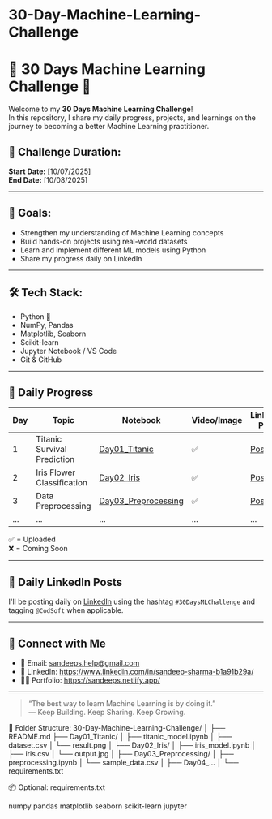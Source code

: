 # 30-Day-Machine-Learning-Challenge



# 🧠 30 Days Machine Learning Challenge 🚀

Welcome to my **30 Days Machine Learning Challenge**!  
In this repository, I share my daily progress, projects, and learnings on the journey to becoming a better Machine Learning practitioner.

## 📅 Challenge Duration:
**Start Date:** [10/07/2025]  
**End Date:** [10/08/2025]

---

## 📌 Goals:
- Strengthen my understanding of Machine Learning concepts
- Build hands-on projects using real-world datasets
- Learn and implement different ML models using Python
- Share my progress daily on LinkedIn

---

## 🛠️ Tech Stack:
- Python 🐍  
- NumPy, Pandas  
- Matplotlib, Seaborn  
- Scikit-learn  
- Jupyter Notebook / VS Code  
- Git & GitHub  

---

## 📂 Daily Progress

| Day | Topic | Notebook | Video/Image | LinkedIn Post |
|-----|-------|----------|-------------|----------------|
| 1   | Titanic Survival Prediction | [Day01_Titanic](Day01_Titanic) | ✅ | [Post](#) |
| 2   | Iris Flower Classification   | [Day02_Iris](Day02_Iris)       | ✅ | [Post](#) |
| 3   | Data Preprocessing           | [Day03_Preprocessing](Day03_Preprocessing) | ✅ | [Post](#) |
| ... | ...                          | ...                            | ... | ... |

✅ = Uploaded  
❌ = Coming Soon

---

## 📸 Daily LinkedIn Posts

I'll be posting daily on [LinkedIn](https://www.linkedin.com/in/sandeep-sharma-b1a91b29a/) using the hashtag `#30DaysMLChallenge` and tagging `@CodSoft` when applicable.

---

## 🔗 Connect with Me
- 📧 Email: sandeeps.help@gmail.com
- 💼 LinkedIn: https://www.linkedin.com/in/sandeep-sharma-b1a91b29a/
- 🧑‍💻 Portfolio: https://sandeeps.netlify.app/

---

> “The best way to learn Machine Learning is by doing it.”  
> — Keep Building. Keep Sharing. Keep Growing.


📁 Folder Structure:
30-Day-Machine-Learning-Challenge/
│
├── README.md
├── Day01_Titanic/
│   ├── titanic_model.ipynb
│   ├── dataset.csv
│   └── result.png
│
├── Day02_Iris/
│   ├── iris_model.ipynb
│   ├── iris.csv
│   └── output.jpg
│
├── Day03_Preprocessing/
│   ├── preprocessing.ipynb
│   └── sample_data.csv
│
├── Day04_...
│
└── requirements.txt




📦 Optional: requirements.txt


numpy
pandas
matplotlib
seaborn
scikit-learn
jupyter

